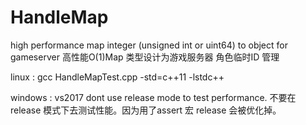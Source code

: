 # HandleMap
high performance map integer (unsigned int or uint64) to object for gameserver 
高性能O(1)Map 类型设计为游戏服务器 角色临时ID 管理

linux : gcc HandleMapTest.cpp -std=c++11 -lstdc++

windows : vs2017
dont use release mode to test performance. 不要在release 模式下去测试性能。因为用了assert 宏 release 会被优化掉。
